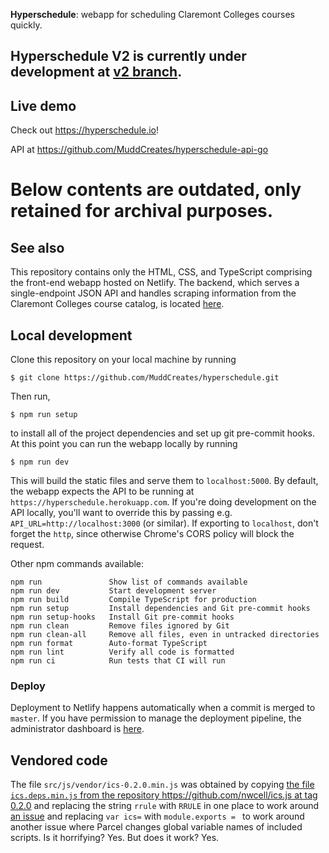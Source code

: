 **Hyperschedule**: webapp for scheduling Claremont Colleges courses
quickly.

## Hyperschedule V2 is currently under development at [v2 branch](https://github.com/MuddCreates/hyperschedule/tree/v2).

## Live demo

Check out <https://hyperschedule.io>!

API at https://github.com/MuddCreates/hyperschedule-api-go

# Below contents are outdated, only retained for archival purposes. 

## See also

This repository contains only the HTML, CSS, and TypeScript comprising
the front-end webapp hosted on Netlify. The backend, which serves a
single-endpoint JSON API and handles scraping information from the
Claremont Colleges course catalog, is located [here][scraper].

## Local development

Clone this repository on your local machine by running 

    $ git clone https://github.com/MuddCreates/hyperschedule.git
 
Then run,

    $ npm run setup

to install all of the project dependencies and set up git pre-commit hooks. 
At this point you can run the webapp locally by running

    $ npm run dev

This will build the static files and serve them to `localhost:5000`.
By default, the webapp expects the API to be running at
`https://hyperschedule.herokuapp.com`. If you're doing development on
the API locally, you'll want to override this by passing e.g.
`API_URL=http://localhost:3000` (or similar). If exporting to
`localhost`, don't forget the `http`, since otherwise Chrome's CORS
policy will block the request.

Other npm commands available:

```
npm run               Show list of commands available
npm run dev           Start development server
npm run build         Compile TypeScript for production
npm run setup         Install dependencies and Git pre-commit hooks
npm run setup-hooks   Install Git pre-commit hooks
npm run clean         Remove files ignored by Git
npm run clean-all     Remove all files, even in untracked directories
npm run format        Auto-format TypeScript
npm run lint          Verify all code is formatted
npm run ci            Run tests that CI will run
```

### Deploy

Deployment to Netlify happens automatically when a commit is merged to
`master`. If you have permission to manage the deployment pipeline,
the administrator dashboard is [here][netlify].

## Vendored code

The file `src/js/vendor/ics-0.2.0.min.js` was obtained by copying [the
file `ics.deps.min.js` from the repository
https://github.com/nwcell/ics.js at tag
0.2.0](https://github.com/nwcell/ics.js/blob/0.2.0/ics.deps.min.js)
and replacing the string `rrule` with `RRULE` in one place to work
around [an issue](https://github.com/nwcell/ics.js/issues/51) and
replacing `var ics=` with `module.exports = ` to work around another
issue where Parcel changes global variable names of included scripts.
Is it horrifying? Yes. But does it work? Yes.

[docker]: https://www.docker.com/
[heroku]: https://dashboard.heroku.com/apps/hyperschedule
[netlify]: https://app.netlify.com/sites/hyperschedule/overview
[scraper]: https://github.com/MuddCreates/hyperschedule-scraper
